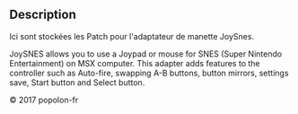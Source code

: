 ﻿## Description

Ici sont stockées les Patch pour l'adaptateur de manette JoySnes.

JoySNES allows you to use a Joypad or mouse for SNES (Super Nintendo Entertainment) on MSX computer. This adapter adds features to the controller such as Auto-fire, swapping A-B buttons, button mirrors, settings save, Start button and Select button.

&copy; 2017 popolon-fr

